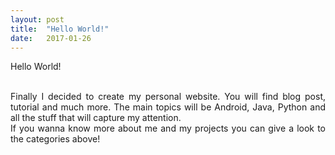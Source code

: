 ```yaml
---
layout: post
title:  "Hello World!"
date:   2017-01-26
---
```


<p class="intro"><span class="dropcap">H</span>ello World!<p align="justify"> <br>
Finally I decided to create my personal website. You will find blog post, tutorial
and much more. The main topics will be Android, Java, Python and all the stuff
that will capture my attention. <br>
If you wanna know more about me and my projects you can give a look to the
categories above!
<br>
</p>
